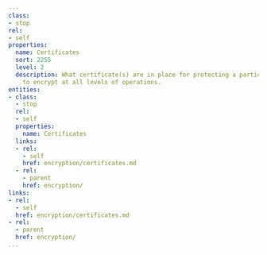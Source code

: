 ```yaml
---
class:
- stop
rel:
- self
properties:
  name: Certificates
  sort: 2255
  level: 2
  description: What certificate(s) are in place for protecting a particular service
    to encrypt at all levels of operations.
entities:
- class:
  - stop
  rel:
  - self
  properties:
    name: Certificates
  links:
  - rel:
    - self
    href: encryption/certificates.md
  - rel:
    - parent
    href: encryption/
links:
- rel:
  - self
  href: encryption/certificates.md
- rel:
  - parent
  href: encryption/
...
```

